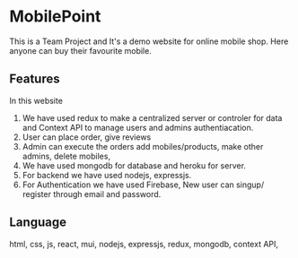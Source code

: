 # MobilePoint

This is a Team Project and It's a demo website for online mobile shop. Here anyone can buy their favourite mobile.

## Features
In this website 
1. We have used redux to make a centralized server or controler for data and Context API to manage users and admins authentiacation.
2. User can place order, give reviews
3. Admin can execute the orders add mobiles/products, make other admins, delete mobiles, 
3. We have used mongodb for database and heroku for server.
4. For backend we have used nodejs, expressjs.
5. For Authentication we have used Firebase, New user can singup/ register through email and password.

## Language
html, css, js, react, mui, nodejs, expressjs, redux, mongodb, context API, 

